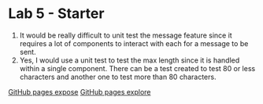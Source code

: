 # Lab 5 - Starter

1. It would be really difficult to unit test the message feature since it requires a lot of components to interact with each for a message to be sent.
2. Yes, I would use a unit test to test the max length since it is handled within a single component. There can be a test created to test 80 or less characters and another one to test more than 80 characters.

[GitHub pages expose](https://cse110sp24.github.io/Lab5_Starter/expose.html)
[GitHub pages explore](https://cse110sp24.github.io/Lab5_Starter/explore.html)
